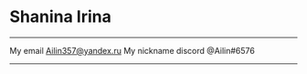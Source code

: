 Shanina Irina
============

-------------------     ----------------------------
My email                         Ailin357@yandex.ru
My nickname discord                  @Ailin#6576

-------------------     ----------------------------

